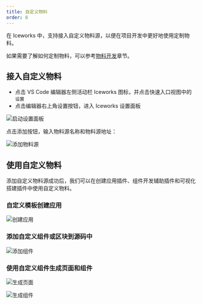 ```yaml
---
title: 自定义物料
order: 8
---
```


在 Iceworks 中，支持接入自定义物料源，以便在项目开发中更好地使用定制物料。

如果需要了解如何定制物料，可以参考[物料开发](https://ice.work/docs/materials/about)章节。

## 接入自定义物料

- 点击 VS Code 编辑器左侧活动栏 Iceworks 图标，并点击快速入口视图中的`设置`
- 点击编辑器右上角设置按钮，进入 Iceworks 设置面板

![启动设置面板](https://img.alicdn.com/tfs/TB1ATiCgCR26e4jSZFEXXbwuXXa-1440-900.gif)

点击添加按钮，输入物料源名称和物料源地址：

![添加物料源](https://img.alicdn.com/tfs/TB1JkUxiA9l0K4jSZFKXXXFjpXa-1024-768.png)

## 使用自定义物料

添加自定义物料源成功后，我们可以在创建应用插件、组件开发辅助插件和可视化搭建插件中使用自定义物料。

### 自定义模板创建应用

![创建应用](https://img.alicdn.com/tfs/TB1V941R7L0gK0jSZFtXXXQCXXa-1024-768.png)

### 添加自定义组件或区块到源码中

![添加组件](https://img.alicdn.com/tfs/TB1v1TsR7T2gK0jSZFkXXcIQFXa-1440-900.png)

### 使用自定义组件生成页面和组件

![生成页面](https://img.alicdn.com/tfs/TB12tDpR7L0gK0jSZFAXXcA9pXa-1440-900.png)

![生成组件](https://img.alicdn.com/tfs/TB1vaZJfMgP7K4jSZFqXXamhVXa-1440-900.png)
